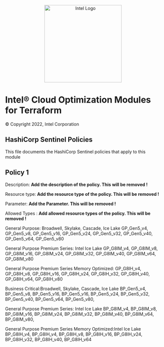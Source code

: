 <p align="center">
  <img src="https://github.com/intel/terraform-intel-azure-mssql-managed-instance/blob/main/images/logo-classicblue-800px.png?raw=true" alt="Intel Logo" width="250"/>
</p>

# Intel® Cloud Optimization Modules for Terraform  

© Copyright 2022, Intel Corporation

## HashiCorp Sentinel Policies

This file documents the HashiCorp Sentinel policies that apply to this module

## Policy 1

Description: **Add the description of the policy. This will be removed !**

Resource type:  **Add the resource type of the policy. This will be removed !**

Parameter:  **Add the Parameter. This will be removed !**

Allowed Types :  **Add allowed resource types of the policy. This will be removed !**

General Purpose: Broadwell, Skylake, Cascade, Ice Lake
GP_Gen5_v4, GP_Gen5_v8, GP_Gen5_v16, GP_Gen5_v24, GP_Gen5_v32, GP_Gen5_v40, GP_Gen5_v64, GP_Gen5_v80
 
General Purpose Premium Series: Intel Ice Lake
GP_G8IM_v4, GP_G8IM_v8, GP_G8IM_v16, GP_G8IM_v24, GP_G8IM_v32, GP_G8IM_v40, GP_G8IM_v64, GP_G8IM_v80

General Purpose Premium Series Memory Optimized:
GP_G8IH_v4, GP_G8IH_v8, GP_G8IH_v16, GP_G8IH_v24, GP_G8IH_v32, GP_G8IH_v40, GP_G8IH_v64, GP_G8IH_v80
 
Business Critical:Broadwell, Skylake, Cascade, Ice Lake
BP_Gen5_v4, BP_Gen5_v8, BP_Gen5_v16, BP_Gen5_v16, BP_Gen5_v24, BP_Gen5_v32, BP_Gen5_v40, BP_Gen5_v64, BP_Gen5_v80, 

General Purpose Premium Series: Intel Ice Lake
BP_G8IM_v4, BP_G8IM_v8, BP_G8IM_v16, BP_G8IM_v24, BP_G8IM_v32, BP_G8IM_v40, BP_G8IM_v64, BP_G8IM_v80,

General Purpose Premium Series Memory Optimized:Intel Ice Lake
BP_G8IH_v4, BP_G8IH_v4, BP_G8IH_v8, BP_G8IH_v16, BP_G8IH_v24, BP_G8IH_v32, BP_G8IH_v40, BP_G8IH_v64


